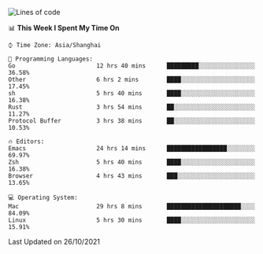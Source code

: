 <!--START_SECTION:waka-->
![Lines of code](https://img.shields.io/badge/From%20Hello%20World%20I%27ve%20Written-34391%20lines%20of%20code-blue)

📊 **This Week I Spent My Time On** 

```text
⌚︎ Time Zone: Asia/Shanghai

💬 Programming Languages: 
Go                       12 hrs 40 mins      █████████░░░░░░░░░░░░░░░░   36.58% 
Other                    6 hrs 2 mins        ████░░░░░░░░░░░░░░░░░░░░░   17.45% 
sh                       5 hrs 40 mins       ████░░░░░░░░░░░░░░░░░░░░░   16.38% 
Rust                     3 hrs 54 mins       ██░░░░░░░░░░░░░░░░░░░░░░░   11.27% 
Protocol Buffer          3 hrs 38 mins       ██░░░░░░░░░░░░░░░░░░░░░░░   10.53%

🔥 Editors: 
Emacs                    24 hrs 14 mins      █████████████████░░░░░░░░   69.97% 
Zsh                      5 hrs 40 mins       ████░░░░░░░░░░░░░░░░░░░░░   16.38% 
Browser                  4 hrs 43 mins       ███░░░░░░░░░░░░░░░░░░░░░░   13.65%

💻 Operating System: 
Mac                      29 hrs 8 mins       █████████████████████░░░░   84.09% 
Linux                    5 hrs 30 mins       ████░░░░░░░░░░░░░░░░░░░░░   15.91%

```


 Last Updated on 26/10/2021
<!--END_SECTION:waka-->
